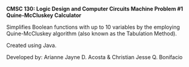 **CMSC 130: Logic Design and Computer Circuits
Machine Problem #1
Quine-McCluskey Calculator**

Simplifies Boolean functions with up to 10 variables by the employing Quine-McCluskey algorithm (also known as the Tabulation Method). 

Created using Java.

Developed by: 
Arianne Jayne D. Acosta & Christian Jesse Q. Bonifacio
